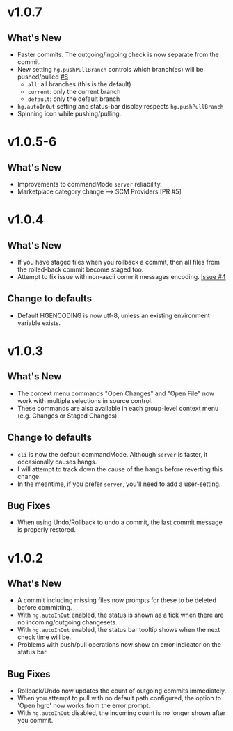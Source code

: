 
**v1.0.7**
=============================================

## What's New
  - Faster commits. The outgoing/ingoing check is now separate from the commit.
  - New setting `hg.pushPullBranch` controls which branch(es) will be pushed/pulled [#8](https://github.com/mrcrowl/vscode-hg/issues/8)
    - `all`: all branches (this is the default)
    - `current`: only the current branch
    - `default`: only the default branch
  - `hg.autoInOut` setting and status-bar display respects `hg.pushPullBranch` 
  - Spinning icon while pushing/pulling.

**v1.0.5-6**
=============================================

## What's New
  - Improvements to commandMode `server` reliability.
  - Marketplace category change --> SCM Providers [PR #5]

**v1.0.4**
=============================================

## What's New
  - If you have staged files when you rollback a commit, then all files from the rolled-back commit become staged too.
  - Attempt to fix issue with non-ascii commit messages encoding. [Issue #4](https://github.com/mrcrowl/vscode-hg/issues/4)
  
## Change to defaults
  - Default HGENCODING is now utf-8, unless an existing environment variable exists.

**v1.0.3**
=============================================

## What's New
  - The context menu commands "Open Changes" and "Open File" now work with multiple selections in source control.
  - These commands are also available in each group-level context menu (e.g. Changes or Staged Changes).

## Change to defaults
  - `cli` is now the default commandMode.  Although `server` is faster, it occasionally causes hangs.
  - I will attempt to track down the cause of the hangs before reverting this change.
  - In the meantime, if you prefer `server`, you'll need to add a user-setting.

## Bug Fixes
  - When using Undo/Rollback to undo a commit, the last commit message is properly restored.

**v1.0.2**
=============================================

## What's New
  - A commit including missing files now prompts for these to be deleted before committing.
  - With `hg.autoInOut` enabled, the status is shown as a tick when there are no incoming/outgoing changesets.
  - With `hg.autoInOut` enabled, the status bar tooltip shows when the next check time will be.
  - Problems with push/pull operations now show an error indicator on the status bar.

## Bug Fixes
  - Rollback/Undo now updates the count of outgoing commits immediately.
  - When you attempt to pull with no default path configured, the option to 'Open hgrc' now works from the error prompt. 
  - With `hg.autoInOut` disabled, the incoming count is no longer shown after you commit.